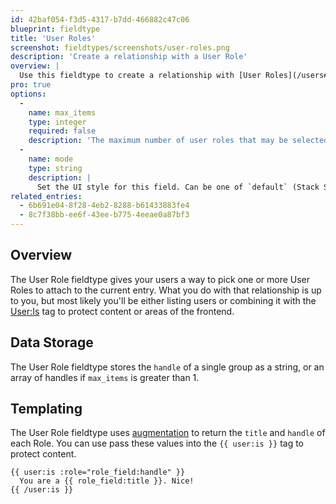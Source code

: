 ```yaml
---
id: 42baf054-f3d5-4317-b7dd-466882c47c06
blueprint: fieldtype
title: 'User Roles'
screenshot: fieldtypes/screenshots/user-roles.png
description: 'Create a relationship with a User Role'
overview: |
  Use this fieldtype to create a relationship with [User Roles](/users#user-roles).
pro: true
options:
  -
    name: max_items
    type: integer
    required: false
    description: 'The maximum number of user roles that may be selected.'
  -
    name: mode
    type: string
    description: |
      Set the UI style for this field. Can be one of `default` (Stack Selector), `select` (Select Dropdown) or `typeahead` (Typeahead Field).
related_entries:
  - 6b691e04-8f28-4eb2-8288-b61433883fe4
  - 8c7f38bb-ee6f-43ee-b775-4eeae0a87bf3
---
```

## Overview

The User Role fieldtype gives your users a way to pick one or more User Roles to attach to the current entry. What you do with that relationship is up to you, but most likely you'll be either listing users or combining it with the [User:Is](/tags/user-is) tag to protect content or areas of the frontend.

## Data Storage

The User Role fieldtype stores the `handle` of a single group as a string, or an array of handles if `max_items` is greater than 1.

## Templating

The User Role fieldtype uses [augmentation](/augmentation) to return the `title` and `handle` of each Role. You can use pass these values into the `{{ user:is }}` tag to protect content.

```
{{ user:is :role="role_field:handle" }}
  You are a {{ role_field:title }}. Nice!
{{ /user:is }}
```
